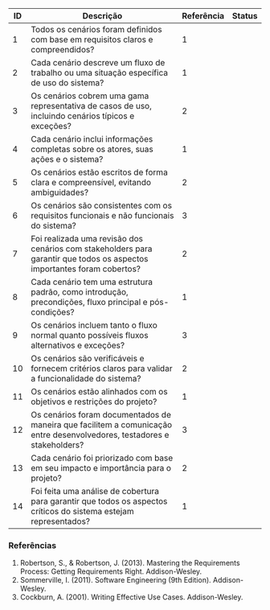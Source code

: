 | ID  | Descrição                                                                                                          | Referência | Status |
|-----|--------------------------------------------------------------------------------------------------------------------|------------|--------|
| 1   | Todos os cenários foram definidos com base em requisitos claros e compreendidos?                                   | 1          |        |
| 2   | Cada cenário descreve um fluxo de trabalho ou uma situação específica de uso do sistema?                           | 1          |        |
| 3   | Os cenários cobrem uma gama representativa de casos de uso, incluindo cenários típicos e exceções?                 | 2          |        |
| 4   | Cada cenário inclui informações completas sobre os atores, suas ações e o sistema?                               | 1          |        |
| 5   | Os cenários estão escritos de forma clara e compreensível, evitando ambiguidades?                                 | 2          |        |
| 6   | Os cenários são consistentes com os requisitos funcionais e não funcionais do sistema?                           | 3          |        |
| 7   | Foi realizada uma revisão dos cenários com stakeholders para garantir que todos os aspectos importantes foram cobertos? | 2          |        |
| 8   | Cada cenário tem uma estrutura padrão, como introdução, precondições, fluxo principal e pós-condições?            | 1          |        |
| 9   | Os cenários incluem tanto o fluxo normal quanto possíveis fluxos alternativos e exceções?                         | 3          |        |
| 10  | Os cenários são verificáveis e fornecem critérios claros para validar a funcionalidade do sistema?                | 2          |        |
| 11  | Os cenários estão alinhados com os objetivos e restrições do projeto?                                            | 1          |        |
| 12  | Os cenários foram documentados de maneira que facilitem a comunicação entre desenvolvedores, testadores e stakeholders? | 3          |        |
| 13  | Cada cenário foi priorizado com base em seu impacto e importância para o projeto?                                | 2          |        |
| 14  | Foi feita uma análise de cobertura para garantir que todos os aspectos críticos do sistema estejam representados? | 1          |        |

### Referências

1. Robertson, S., & Robertson, J. (2013). Mastering the Requirements Process: Getting Requirements Right. Addison-Wesley.  
2. Sommerville, I. (2011). Software Engineering (9th Edition). Addison-Wesley.  
3. Cockburn, A. (2001). Writing Effective Use Cases. Addison-Wesley.